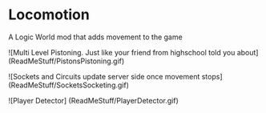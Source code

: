 # Locomotion
A Logic World mod that adds movement to the game

![Multi Level Pistoning.  Just like your friend from highschool told you about]
(ReadMeStuff/PistonsPistoning.gif)

![Sockets and Circuits update server side once movement stops]
(ReadMeStuff/SocketsSocketing.gif)

![Player Detector]
(ReadMeStuff/PlayerDetector.gif)
